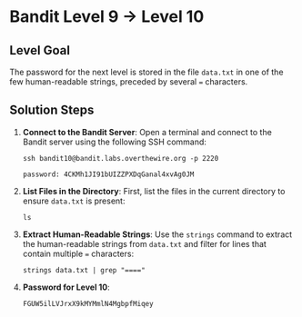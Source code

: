 # Bandit Level 9 → Level 10

## Level Goal
The password for the next level is stored in the file `data.txt` in one of the few human-readable strings, preceded by several `=` characters.

## Solution Steps

1. **Connect to the Bandit Server**:
   Open a terminal and connect to the Bandit server using the following SSH command:
   
   ```
   ssh bandit10@bandit.labs.overthewire.org -p 2220
   ```
   ```
   password: 4CKMh1JI91bUIZZPXDqGanal4xvAg0JM
   ```

2. **List Files in the Directory**:
   First, list the files in the current directory to ensure `data.txt` is present:

   ```
   ls
   ```

3. **Extract Human-Readable Strings**:
   Use the `strings` command to extract the human-readable strings from `data.txt` and filter for lines that contain multiple `=` characters:

   ```
   strings data.txt | grep "===="
   ```

4. **Password for Level 10**:
   ```
   FGUW5ilLVJrxX9kMYMmlN4MgbpfMiqey
   ```
